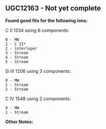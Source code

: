 ## UGC12163 - Not yet complete
**Found good fits for the following ions:**

C II 1334 using 6 components:
```
0 - MW
1 - C II*
2 - interloper
3 - Stream
4 - Stream
5 - Stream
```

Si III 1206 using 3 components:
``` 
0 - MW
1 - Stream
2 - Stream
```

C IV 1548 using 2 components:
``` 
0 - MW
1 - Stream
```

**Other Notes:**

